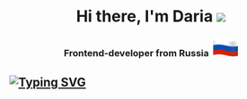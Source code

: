 <h1 align="center">Hi there, I'm Daria
<img src="https://github.com/blackcater/blackcater/raw/main/images/Hi.gif" height="32"/></h1>
<h3 align="center">Frontend-developer from Russia <img src="https://github.com/ramach05/ramach05/blob/main/images/russian-flag.gif?raw=true"/ height="32"></h3>
<h2><a href="https://git.io/typing-svg"><img src="https://readme-typing-svg.herokuapp.com?font=Fira+Code&pause=1000&width=435&lines=About+me%3A" alt="Typing SVG" /></a></h2>
